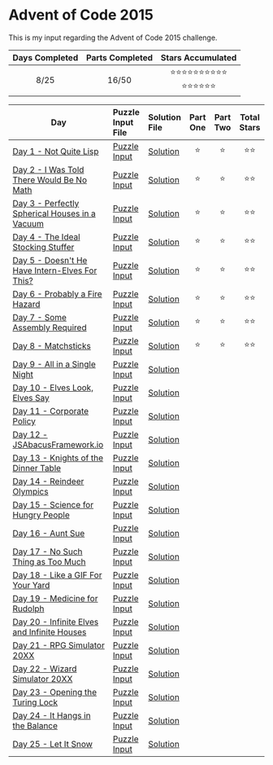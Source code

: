 # Advent of Code 2015
This is my input regarding the Advent of Code 2015 challenge.

<!-- Mark done as :star: -->

| Days Completed | Parts Completed | Stars Accumulated |
| :------------: | :-------------: | :---------------: |
| 8/25           | 16/50           | :star::star::star::star::star::star::star::star::star::star:<br>:star::star::star::star::star::star: |

| Day                                                     | Puzzle Input File         | Solution File           | Part One | Part Two | Total Stars   |
| ------------------------------------------------------- | :------------------------ | :---------------------- | :------: | :------: | :-----------: |
| [Day 1 - Not Quite Lisp][DAY_1]                         | [Puzzle Input][PUZZLE_1]  | [Solution][SOLUTION_1]  | :star:   | :star:   | :star::star:  |
| [Day 2 - I Was Told There Would Be No Math][DAY_2]      | [Puzzle Input][PUZZLE_2]  | [Solution][SOLUTION_2]  | :star:   | :star:   | :star::star:  |
| [Day 3 - Perfectly Spherical Houses in a Vacuum][DAY_3] | [Puzzle Input][PUZZLE_3]  | [Solution][SOLUTION_3]  | :star:   | :star:   | :star::star:  |
| [Day 4 - The Ideal Stocking Stuffer][DAY_4]             | [Puzzle Input][PUZZLE_4]  | [Solution][SOLUTION_4]  | :star:   | :star:   | :star::star:  |
| [Day 5 - Doesn't He Have Intern-Elves For This?][DAY_5] | [Puzzle Input][PUZZLE_5]  | [Solution][SOLUTION_5]  | :star:   | :star:   | :star::star:  |
| [Day 6 - Probably a Fire Hazard][DAY_6]                 | [Puzzle Input][PUZZLE_6]  | [Solution][SOLUTION_6]  | :star:   | :star:   | :star::star:  |
| [Day 7 - Some Assembly Required][DAY_7]                 | [Puzzle Input][PUZZLE_7]  | [Solution][SOLUTION_7]  | :star:   | :star:   | :star::star:  |
| [Day 8 - Matchsticks][DAY_8]                            | [Puzzle Input][PUZZLE_8]  | [Solution][SOLUTION_8]  | :star:   | :star:   | :star::star:  |
| [Day 9 - All in a Single Night][DAY_9]                  | [Puzzle Input][PUZZLE_9]  | [Solution][SOLUTION_9]  |    |    |   |
| [Day 10 - Elves Look, Elves Say][DAY_10]                | [Puzzle Input][PUZZLE_10] | [Solution][SOLUTION_10] |    |    |   |
| [Day 11 - Corporate Policy][DAY_11]                     | [Puzzle Input][PUZZLE_11] | [Solution][SOLUTION_11] |    |    |   |
| [Day 12 - JSAbacusFramework.io][DAY_12]                 | [Puzzle Input][PUZZLE_12] | [Solution][SOLUTION_12] |    |    |   |
| [Day 13 - Knights of the Dinner Table][DAY_13]          | [Puzzle Input][PUZZLE_13] | [Solution][SOLUTION_13] |    |    |   |
| [Day 14 - Reindeer Olympics][DAY_14]                    | [Puzzle Input][PUZZLE_14] | [Solution][SOLUTION_14] |    |    |   |
| [Day 15 - Science for Hungry People][DAY_15]            | [Puzzle Input][PUZZLE_15] | [Solution][SOLUTION_15] |    |    |   |
| [Day 16 - Aunt Sue][DAY_16]                             | [Puzzle Input][PUZZLE_16] | [Solution][SOLUTION_16] |    |    |   |
| [Day 17 - No Such Thing as Too Much][DAY_17]            | [Puzzle Input][PUZZLE_17] | [Solution][SOLUTION_17] |    |    |   |
| [Day 18 - Like a GIF For Your Yard][DAY_18]             | [Puzzle Input][PUZZLE_18] | [Solution][SOLUTION_18] |    |    |   |
| [Day 19 - Medicine for Rudolph][DAY_19]                 | [Puzzle Input][PUZZLE_19] | [Solution][SOLUTION_19] |    |    |   |
| [Day 20 - Infinite Elves and Infinite Houses][DAY_20]   | [Puzzle Input][PUZZLE_20] | [Solution][SOLUTION_20] |    |    |   |
| [Day 21 - RPG Simulator 20XX][DAY_21]                   | [Puzzle Input][PUZZLE_21] | [Solution][SOLUTION_21] |    |    |   |
| [Day 22 - Wizard Simulator 20XX][DAY_22]                | [Puzzle Input][PUZZLE_22] | [Solution][SOLUTION_22] |    |    |   |
| [Day 23 - Opening the Turing Lock][DAY_23]              | [Puzzle Input][PUZZLE_23] | [Solution][SOLUTION_23] |    |    |   |
| [Day 24 - It Hangs in the Balance][DAY_24]              | [Puzzle Input][PUZZLE_24] | [Solution][SOLUTION_24] |    |    |   |
| [Day 25 - Let It Snow][DAY_25]                          | [Puzzle Input][PUZZLE_25] | [Solution][SOLUTION_25] |    |    |   |

<!-- Link to the days in Advent of Code -->
[DAY_1]:  https://adventofcode.com/2015/day/1
[DAY_2]:  https://adventofcode.com/2015/day/2
[DAY_3]:  https://adventofcode.com/2015/day/3
[DAY_4]:  https://adventofcode.com/2015/day/4
[DAY_5]:  https://adventofcode.com/2015/day/5
[DAY_6]:  https://adventofcode.com/2015/day/6
[DAY_7]:  https://adventofcode.com/2015/day/7
[DAY_8]:  https://adventofcode.com/2015/day/8
[DAY_9]:  https://adventofcode.com/2015/day/9
[DAY_10]: https://adventofcode.com/2015/day/10
[DAY_11]: https://adventofcode.com/2015/day/11
[DAY_12]: https://adventofcode.com/2015/day/12
[DAY_13]: https://adventofcode.com/2015/day/13
[DAY_14]: https://adventofcode.com/2015/day/14
[DAY_15]: https://adventofcode.com/2015/day/15
[DAY_16]: https://adventofcode.com/2015/day/16
[DAY_17]: https://adventofcode.com/2015/day/17
[DAY_18]: https://adventofcode.com/2015/day/18
[DAY_19]: https://adventofcode.com/2015/day/19
[DAY_20]: https://adventofcode.com/2015/day/20
[DAY_21]: https://adventofcode.com/2015/day/21
[DAY_22]: https://adventofcode.com/2015/day/22
[DAY_23]: https://adventofcode.com/2015/day/23
[DAY_24]: https://adventofcode.com/2015/day/24
[DAY_25]: https://adventofcode.com/2015/day/25

<!-- Link to the local Solution File -->
[SOLUTION_1]:  Day%201/Day%201%20-%20Not%20Quite%20Lisp.py
[SOLUTION_2]:  Day%202/Day%202%20-%20I%20Was%20Told%20There%20Would%20Be%20No%20Math.py
[SOLUTION_3]:  Day%203/Day%203%20-%20Perfectly%20Spherical%20Houses%20in%20a%20Vacuum.py
[SOLUTION_4]:  Day%204/Day%204%20-%20The%20Ideal%20Stocking%20Stuffer.py
[SOLUTION_5]:  Day%205/Day%205%20-%20Doesn't%20He%20Have%20Intern-Elves%20For%20This.py
[SOLUTION_6]:  Day%206/Day%206%20-%20Probably%20a%20Fire%20Hazard.py
[SOLUTION_7]:  Day%207/Day%207%20-%20Some%20Assembly%20Required.py
[SOLUTION_8]:  Day%208/Day%208%20-%20Matchsticks.py
[SOLUTION_9]:  Day%209/Day%209%20-%20All%20in%20a%20Single%20Night.py
[SOLUTION_10]: Day%2010/Day%2010%20-%20Elves%20Look,%20Elves%20Say.py
[SOLUTION_11]: Day%2011/Day%2011%20-%20Corporate%20Policy.py
[SOLUTION_12]: Day%2012/Day%2012%20-%20JSAbacusFramework.io.py
[SOLUTION_13]: Day%2013/Day%2013%20-%20Knights%20of%20the%20Dinner%20Table.py
[SOLUTION_14]: Day%2014/Day%2014%20-%20Reindeer%20Olympics.py
[SOLUTION_15]: Day%2015/Day%2015%20-%20Science%20for%20Hungry%20People.py
[SOLUTION_16]: Day%2016/Day%2016%20-%20Aunt%20Sue.py
[SOLUTION_17]: Day%2017/Day%2017%20-%20No%20Such%20Thing%20as%20Too%20Much.py
[SOLUTION_18]: Day%2018/Day%2018%20-%20Like%20a%20GIF%20For%20Your%20Yard.py
[SOLUTION_19]: Day%2019/Day%2019%20-%20Medicine%20for%20Rudolph.py
[SOLUTION_20]: Day%2020/Day%2020%20-%20Infinite%20Elves%20and%20Infinite%20Houses.py
[SOLUTION_21]: Day%2021/Day%2021%20-%20RPG%20Simulator%2020XX.py
[SOLUTION_22]: Day%2022/Day%2022%20-%20Wizard%20Simulator%2020XX.py
[SOLUTION_23]: Day%2023/Day%2023%20-%20Opening%20the%20Turing%20Lock.py
[SOLUTION_24]: Day%2024/Day%2024%20-%20It%20Hangs%20in%20the%20Balance.py
[SOLUTION_25]: Day%2025/Day%2025%20-%20Let%20It%20Snow.py

<!-- Link to the local Puzzle Input File -->
[PUZZLE_1]:  Day%201/Not_Quite_Lisp.py
[PUZZLE_2]:  Day%202/I_Was_Told_There_Would_Be_No_Math.py
[PUZZLE_3]:  Day%203/Perfectly_Spherical_Houses_in_a_Vacuum.py
[PUZZLE_4]:  Day%204/The_Ideal_Stocking_Stuffer.py
[PUZZLE_5]:  Day%205/Doesnt_He_Have_Intern_Elves_For_This.py
[PUZZLE_6]:  Day%206/Probably_a_Fire_Hazard.py
[PUZZLE_7]:  Day%207/Some_Assembly_Required.py
[PUZZLE_8]:  Day%208/Matchsticks.txt
[PUZZLE_9]:  Day%209/All_in_a_Single_Night.py
[PUZZLE_10]: Day%2010/Elves_Look,_Elves_Say.py
[PUZZLE_11]: Day%2011/Corporate_Policy.py
[PUZZLE_12]: Day%2012/JSAbacusFramework.io.py
[PUZZLE_13]: Day%2013/Knights_of_the_Dinner_Table.py
[PUZZLE_14]: Day%2014/Reindeer_Olympics.py
[PUZZLE_15]: Day%2015/Science_for_Hungry_People.py
[PUZZLE_16]: Day%2016/Aunt_Sue.py
[PUZZLE_17]: Day%2017/No_Such_Thing_as_Too_Much.py
[PUZZLE_18]: Day%2018/Like_a_GIF_For_Your_Yard.py
[PUZZLE_19]: Day%2019/Medicine_for_Rudolph.py
[PUZZLE_20]: Day%2020/Infinite_Elves_and_Infinite_Houses.py
[PUZZLE_21]: Day%2021/RPG_Simulator_20XX.py
[PUZZLE_22]: Day%2022/Wizard_Simulator_20XX.py
[PUZZLE_23]: Day%2023/Opening_the_Turing_Lock.py
[PUZZLE_24]: Day%2024/It_Hangs_in_the_Balance.py
[PUZZLE_25]: Day%2025/Let_It_Snow.py